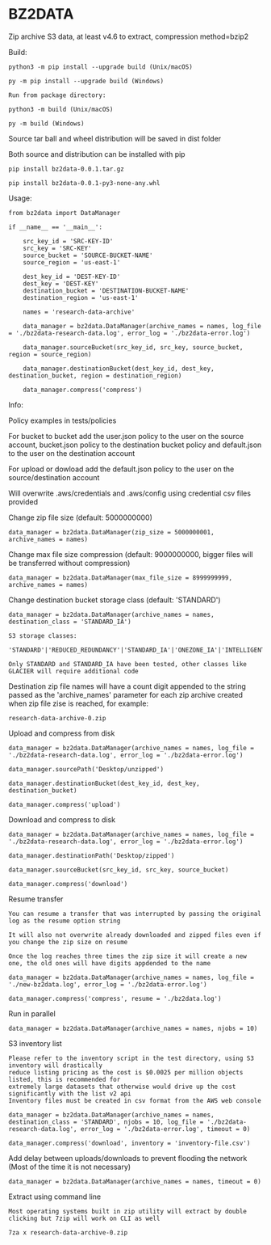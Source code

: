 
# BZ2DATA

Zip archive S3 data, at least v4.6 to extract, compression method=bzip2


Build:

	python3 -m pip install --upgrade build (Unix/macOS)
	
    py -m pip install --upgrade build (Windows)

    Run from package directory:
    
    python3 -m build (Unix/macOS)
	
    py -m build (Windows)

Source tar ball and wheel distribution will be saved in dist folder

Both source and distribution can be installed with pip

	pip install bz2data-0.0.1.tar.gz	

	pip install bz2data-0.0.1-py3-none-any.whl


Usage:

    from bz2data import DataManager

    if __name__ == '__main__':

        src_key_id = 'SRC-KEY-ID'
        src_key = 'SRC-KEY'
        source_bucket = 'SOURCE-BUCKET-NAME'
        source_region = 'us-east-1'

        dest_key_id = 'DEST-KEY-ID'
        dest_key = 'DEST-KEY'
        destination_bucket = 'DESTINATION-BUCKET-NAME'
        destination_region = 'us-east-1'
        
        names = 'research-data-archive'

        data_manager = bz2data.DataManager(archive_names = names, log_file = './bz2data-research-data.log', error_log = './bz2data-error.log')
        
        data_manager.sourceBucket(src_key_id, src_key, source_bucket, region = source_region)

        data_manager.destinationBucket(dest_key_id, dest_key, destination_bucket, region = destination_region)

        data_manager.compress('compress')


Info:

Policy examples in tests/policies

For bucket to bucket add the user.json policy to the user on the source account, bucket.json policy to the destination bucket policy and default.json to the user on the destination account

For upload or dowload add the default.json policy to the user on the source/destination account

Will overwrite .aws/credentials and .aws/config using credential csv files provided

Change zip file size (default: 5000000000)

    data_manager = bz2data.DataManager(zip_size = 5000000001, archive_names = names)
    
Change max file size compression (default: 9000000000, bigger files will be transferred without compression)

    data_manager = bz2data.DataManager(max_file_size = 8999999999, archive_names = names)

Change destination bucket storage class (default: 'STANDARD')

    data_manager = bz2data.DataManager(archive_names = names, destination_class = 'STANDARD_IA')

    S3 storage classes:

    'STANDARD'|'REDUCED_REDUNDANCY'|'STANDARD_IA'|'ONEZONE_IA'|'INTELLIGENT_TIERING'|'GLACIER'|'DEEP_ARCHIVE'|'OUTPOSTS'|'GLACIER_IR'|'SNOW'|'EXPRESS_ONEZONE'
    
    Only STANDARD and STANDARD_IA have been tested, other classes like GLACIER will require additional code
 
Destination zip file names will have a count digit appended to the 
string passed as the 'archive_names' parameter for each zip archive created when 
zip file zise is reached, for example:

    research-data-archive-0.zip

Upload and compress from disk

    data_manager = bz2data.DataManager(archive_names = names, log_file = './bz2data-research-data.log', error_log = './bz2data-error.log')
    
    data_manager.sourcePath('Desktop/unzipped')

    data_manager.destinationBucket(dest_key_id, dest_key, destination_bucket)

    data_manager.compress('upload')

Download and compress to disk

    data_manager = bz2data.DataManager(archive_names = names, log_file = './bz2data-research-data.log', error_log = './bz2data-error.log')
    
    data_manager.destinationPath('Desktop/zipped')

    data_manager.sourceBucket(src_key_id, src_key, source_bucket)

    data_manager.compress('download')

Resume transfer

    You can resume a transfer that was interrupted by passing the original log as the resume option string
    
    It will also not overwrite already downloaded and zipped files even if you change the zip size on resume
    
    Once the log reaches three times the zip size it will create a new one, the old ones will have digits appdended to the name
    
    data_manager = bz2data.DataManager(archive_names = names, log_file = './new-bz2data.log', error_log = './bz2data-error.log')
    
    data_manager.compress('compress', resume = './bz2data.log')

Run in parallel

    data_manager = bz2data.DataManager(archive_names = names, njobs = 10)
    
S3 inventory list

    Please refer to the inventory script in the test directory, using S3 inventory will drastically
    reduce listing pricing as the cost is $0.0025 per million objects listed, this is recommended for 
    extremely large datasets that otherwise would drive up the cost significantly with the list v2 api
    Inventory files must be created in csv format from the AWS web console
    
    data_manager = bz2data.DataManager(archive_names = names, destination_class = 'STANDARD', njobs = 10, log_file = './bz2data-research-data.log', error_log = './bz2data-error.log', timeout = 0)
    
    data_manager.compress('download', inventory = 'inventory-file.csv')

Add delay between uploads/downloads to prevent flooding the network (Most of the time it is not necessary)

    data_manager = bz2data.DataManager(archive_names = names, timeout = 0)

Extract using command line

    Most operating systems built in zip utility will extract by double clicking but 7zip will work on CLI as well
    
    7za x research-data-archive-0.zip
